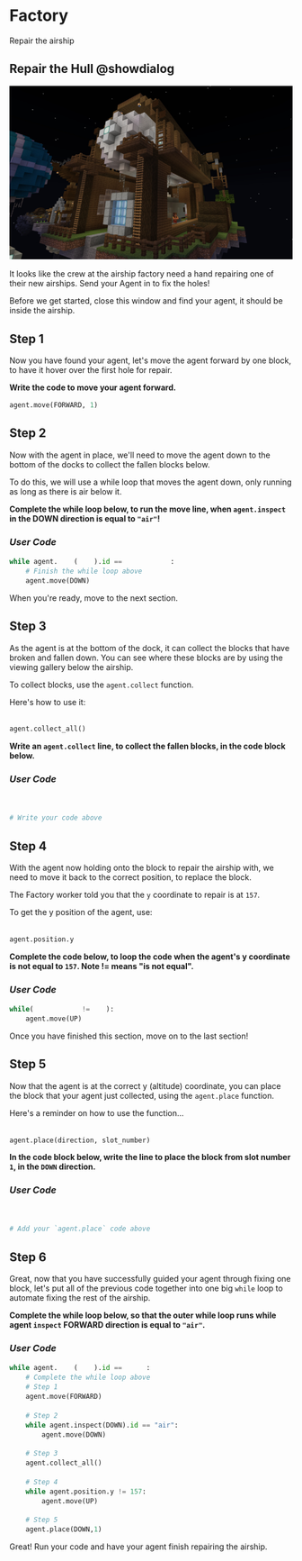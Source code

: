 # Factory
Repair the airship


## Repair the Hull @showdialog

![Airship Factory](https://raw.githubusercontent.com/CausewayDigital/Minecraft-EE-MakeCode/refs/heads/master/tutorials/python-islands/island-4/factory/cover.jpg)

It looks like the crew at the airship factory need a hand repairing one of their new airships. Send your Agent in to fix the holes!


Before we get started, close this window and find your agent, it should be inside the airship.   

## Step 1
Now you have found your agent, let's move the agent forward by one block, to have it hover over the first hole for repair.

**Write the code to move your agent forward.**

```python
agent.move(FORWARD, 1)
```

## Step 2
Now with the agent in place, we'll need to move the agent down to the bottom of the docks to collect the fallen blocks below.   

To do this, we will use a while loop that moves the agent down, only running as long as there is air below it.   



**Complete the while loop below, to run the move line, when `agent.inspect` in the DOWN direction is equal to `"air"`!**
### *User Code* 
```Python
while agent.    (    ).id ==            :
    # Finish the while loop above 
    agent.move(DOWN)
```
When you're ready, move to the next section.
## Step 3



As the agent is at the bottom of the dock, it can collect the blocks that have broken and fallen down. You can see where these blocks are by using the viewing gallery below the airship.



To collect blocks, use the `agent.collect` function.



Here's how to use it:

```python

agent.collect_all()

```



**Write an `agent.collect` line, to collect the fallen blocks, in the code block below.**
### *User Code* 
```Python


# Write your code above
```
## Step 4



With the agent now holding onto the block to repair the airship with, we need to move it back to the correct position, to replace the block.



The Factory worker told you that the `y` coordinate to repair is at `157`.



To get the y position of the agent, use:

```python

agent.position.y

```



**Complete the code below, to loop the code when the agent's y coordinate is not equal to `157`. Note != means "is not equal".**
### *User Code* 
```Python
while(            !=    ):
    agent.move(UP)
```
Once you have finished this section, move on to the last section!
## Step 5



Now that the agent is at the correct y (altitude) coordinate, you can place the block that your agent just collected, using the `agent.place` function.



Here's a reminder on how to use the function...

```python

agent.place(direction, slot_number)

```



**In the code block below, write the line to place the block from slot number `1`, in the `DOWN` direction.**
### *User Code* 
```Python


# Add your `agent.place` code above
```
## Step 6



Great, now that you have successfully guided your agent through fixing one block, let's put all of the previous code together into one big `while` loop to automate fixing the rest of the airship.



**Complete the while loop below, so that the outer while loop runs while agent `inspect` FORWARD direction is equal to `"air"`.**
### *User Code* 
```Python
while agent.    (    ).id ==      :
    # Complete the while loop above
    # Step 1
    agent.move(FORWARD)
    
    # Step 2
    while agent.inspect(DOWN).id == "air":
        agent.move(DOWN)

    # Step 3
    agent.collect_all()

    # Step 4
    while agent.position.y != 157:
        agent.move(UP)

    # Step 5
    agent.place(DOWN,1)
```
Great! Run your code and have your agent finish repairing the airship.
